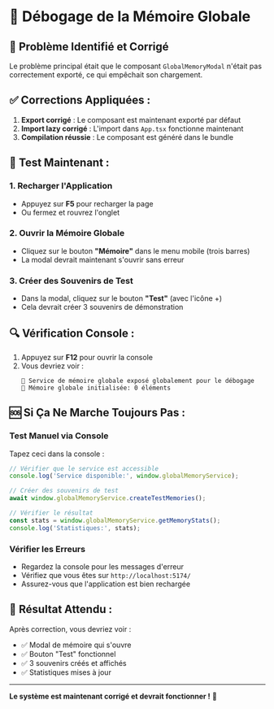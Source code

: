 # 🧠 Débogage de la Mémoire Globale

## 🚨 Problème Identifié et Corrigé

Le problème principal était que le composant `GlobalMemoryModal` n'était pas correctement exporté, ce qui empêchait son chargement.

## ✅ **Corrections Appliquées :**

1. **Export corrigé** : Le composant est maintenant exporté par défaut
2. **Import lazy corrigé** : L'import dans `App.tsx` fonctionne maintenant
3. **Compilation réussie** : Le composant est généré dans le bundle

## 🧪 **Test Maintenant :**

### 1. Recharger l'Application
- Appuyez sur **F5** pour recharger la page
- Ou fermez et rouvrez l'onglet

### 2. Ouvrir la Mémoire Globale
- Cliquez sur le bouton **"Mémoire"** dans le menu mobile (trois barres)
- La modal devrait maintenant s'ouvrir sans erreur

### 3. Créer des Souvenirs de Test
- Dans la modal, cliquez sur le bouton **"Test"** (avec l'icône +)
- Cela devrait créer 3 souvenirs de démonstration

## 🔍 **Vérification Console :**

1. Appuyez sur **F12** pour ouvrir la console
2. Vous devriez voir :
   ```
   🧠 Service de mémoire globale exposé globalement pour le débogage
   🧠 Mémoire globale initialisée: 0 éléments
   ```

## 🆘 **Si Ça Ne Marche Toujours Pas :**

### Test Manuel via Console
Tapez ceci dans la console :

```javascript
// Vérifier que le service est accessible
console.log('Service disponible:', window.globalMemoryService);

// Créer des souvenirs de test
await window.globalMemoryService.createTestMemories();

// Vérifier le résultat
const stats = window.globalMemoryService.getMemoryStats();
console.log('Statistiques:', stats);
```

### Vérifier les Erreurs
- Regardez la console pour les messages d'erreur
- Vérifiez que vous êtes sur `http://localhost:5174/`
- Assurez-vous que l'application est bien rechargée

## 🎯 **Résultat Attendu :**

Après correction, vous devriez voir :
- ✅ Modal de mémoire qui s'ouvre
- ✅ Bouton "Test" fonctionnel
- ✅ 3 souvenirs créés et affichés
- ✅ Statistiques mises à jour

---

**Le système est maintenant corrigé et devrait fonctionner !** 🎉
